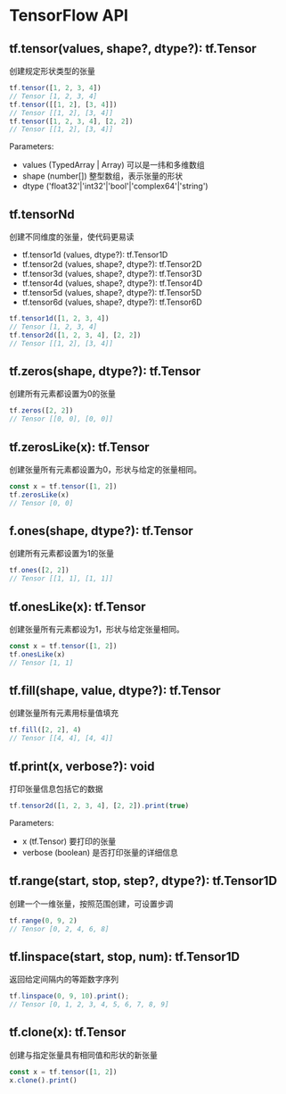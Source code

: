 # TensorFlow API

## tf.tensor(values, shape?, dtype?): tf.Tensor
创建规定形状类型的张量
``` ts
tf.tensor([1, 2, 3, 4])
// Tensor [1, 2, 3, 4]
tf.tensor([[1, 2], [3, 4]])
// Tensor [[1, 2], [3, 4]]
tf.tensor([1, 2, 3, 4], [2, 2])
// Tensor [[1, 2], [3, 4]]
```
Parameters:
* values (TypedArray | Array) 可以是一纬和多维数组
* shape (number[]) 整型数组，表示张量的形状
* dtype ('float32'|'int32'|'bool'|'complex64'|'string')

## tf.tensorNd
创建不同维度的张量，使代码更易读
* tf.tensor1d (values, dtype?): tf.Tensor1D
* tf.tensor2d (values, shape?, dtype?): tf.Tensor2D
* tf.tensor3d (values, shape?, dtype?): tf.Tensor3D
* tf.tensor4d (values, shape?, dtype?): tf.Tensor4D
* tf.tensor5d (values, shape?, dtype?): tf.Tensor5D
* tf.tensor6d (values, shape?, dtype?): tf.Tensor6D
``` ts
tf.tensor1d([1, 2, 3, 4])
// Tensor [1, 2, 3, 4]
tf.tensor2d([1, 2, 3, 4], [2, 2])
// Tensor [[1, 2], [3, 4]]
```

## tf.zeros(shape, dtype?): tf.Tensor
创建所有元素都设置为0的张量
``` ts
tf.zeros([2, 2])
// Tensor [[0, 0], [0, 0]]
```

## tf.zerosLike(x): tf.Tensor
创建张量所有元素都设置为0，形状与给定的张量相同。
```ts
const x = tf.tensor([1, 2])
tf.zerosLike(x)
// Tensor [0, 0]
```

## f.ones(shape, dtype?): tf.Tensor
创建所有元素都设置为1的张量
```ts
tf.ones([2, 2])
// Tensor [[1, 1], [1, 1]]
```

## tf.onesLike(x): tf.Tensor
创建张量所有元素都设为1，形状与给定张量相同。
```ts
const x = tf.tensor([1, 2])
tf.onesLike(x)
// Tensor [1, 1]
```

## tf.fill(shape, value, dtype?): tf.Tensor
创建张量所有元素用标量值填充
```ts
tf.fill([2, 2], 4)
// Tensor [[4, 4], [4, 4]]
```

## tf.print(x, verbose?): void
打印张量信息包括它的数据
```ts
tf.tensor2d([1, 2, 3, 4], [2, 2]).print(true)
```
Parameters:
* x (tf.Tensor) 要打印的张量
* verbose (boolean) 是否打印张量的详细信息

## tf.range(start, stop, step?, dtype?): tf.Tensor1D
创建一个一维张量，按照范围创建，可设置步调
```ts
tf.range(0, 9, 2)
// Tensor [0, 2, 4, 6, 8]
```

## tf.linspace(start, stop, num): tf.Tensor1D
返回给定间隔内的等距数字序列
```ts
tf.linspace(0, 9, 10).print();
// Tensor [0, 1, 2, 3, 4, 5, 6, 7, 8, 9]
```

## tf.clone(x): tf.Tensor
创建与指定张量具有相同值和形状的新张量
```ts
const x = tf.tensor([1, 2])
x.clone().print()
```